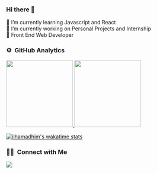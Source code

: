 ### Hi there 👋

🌱 I’m currently learning Javascript and React <br>
🔭 I’m currently working on Personal Projects and Internship <br>
🎯 Front End Web Developer <br>

### ⚙️ &nbsp;GitHub Analytics

<p align="left">
<a href="https://github.com/ilhamAdhim">
  <img height="180em" src="https://github-readme-stats.vercel.app/api?username=ilhamAdhim&show_icons=true&theme=algolia&include_all_commits=true&count_private=true"/>
  <img height="180em" src="https://github-readme-stats.vercel.app/api/top-langs/?username=ilhamAdhim&&hide=html&layout=compact&langs_count=6&theme=algolia"/>
</a>
</p>

[![ilhamadhim's wakatime stats](https://github-readme-stats.vercel.app/api/wakatime?username=ilhamadhim)](https://github.com/ilhamadhim/github-readme-stats)


### 🤝🏻 &nbsp;Connect with Me

<p align="left">
<a href="mailto:ilhamm179@gmail.com"><img src="https://img.shields.io/badge/-ilhamm179@gmail.com-D14836?style=flat&logo=Gmail&logoColor=white"/></a>
</p>

<!--
**ilhamAdhim/ilhamAdhim** is a ✨ _special_ ✨ repository because its `README.md` (this file) appears on your GitHub profile.

Here are some ideas to get you started:

- 🔭 I’m currently working on ...
- 🌱 I’m currently learning ...
- 👯 I’m looking to collaborate on ...
- 🤔 I’m looking for help with ...
- 💬 Ask me about ...
- 📫 How to reach me: ...
- 😄 Pronouns: ...
- ⚡ Fun fact: ...
-->
